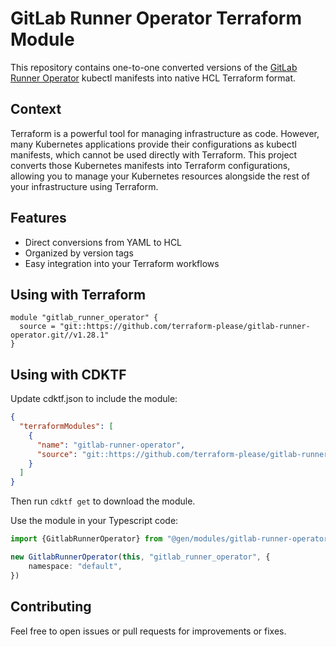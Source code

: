 # GitLab Runner Operator Terraform Module

This repository contains one-to-one converted versions of
the [GitLab Runner Operator](https://gitlab.com/gitlab-org/gl-openshift/gitlab-runner-operator) kubectl manifests into
native HCL Terraform format.

## Context

Terraform is a powerful tool for managing infrastructure as code. However, many Kubernetes applications provide their
configurations as kubectl manifests, which cannot be used directly with Terraform. This project converts those
Kubernetes manifests into Terraform configurations, allowing you to manage your Kubernetes resources alongside the rest
of your infrastructure using Terraform.

## Features

* Direct conversions from YAML to HCL
* Organized by version tags
* Easy integration into your Terraform workflows

## Using with Terraform

```hcl
module "gitlab_runner_operator" {
  source = "git::https://github.com/terraform-please/gitlab-runner-operator.git//v1.28.1"
}
```

## Using with CDKTF

Update cdktf.json to include the module:

```json
{
  "terraformModules": [
    {
      "name": "gitlab-runner-operator",
      "source": "git::https://github.com/terraform-please/gitlab-runner-operator.git//v1.28.1"
    }
  ]
}
```

Then run `cdktf get` to download the module.

Use the module in your Typescript code:

```typescript
import {GitlabRunnerOperator} from "@gen/modules/gitlab-runner-operator";

new GitlabRunnerOperator(this, "gitlab_runner_operator", {
    namespace: "default",
})
```

## Contributing

Feel free to open issues or pull requests for improvements or fixes.
